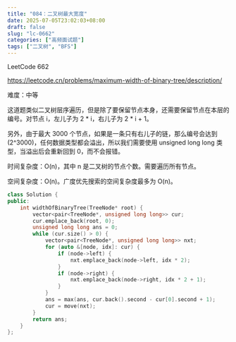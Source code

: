 ```yaml
---
title: "084：二叉树最大宽度"
date: 2025-07-05T23:02:03+08:00
draft: false
slug: "lc-0662"
categories: ["高频面试题"]
tags: ["二叉树", "BFS"]
---
```


LeetCode 662

https://leetcode.cn/problems/maximum-width-of-binary-tree/description/

难度：中等

这道题类似二叉树层序遍历，但是除了要保留节点本身，还需要保留节点在本层的编号。对节点 i，左儿子为 2 \* i，右儿子为 2 \* i + 1。

另外，由于最大 3000 个节点，如果是一条只有右儿子的链，那么编号会达到 \(2^3000\)，任何数据类型都会溢出，所以我们需要使用 unsigned long long 类型，当溢出后会重新回到 0，而不会报错。

时间复杂度：O(n)，其中 n 是二叉树的节点个数。需要遍历所有节点。

空间复杂度：O(n)。广度优先搜索的空间复杂度最多为 O(n)。

<!--more-->

```cpp
class Solution {
public:
    int widthOfBinaryTree(TreeNode* root) {
        vector<pair<TreeNode*, unsigned long long>> cur;
        cur.emplace_back(root, 0);
        unsigned long long ans = 0;
        while (cur.size() > 0) {
            vector<pair<TreeNode*, unsigned long long>> nxt;
            for (auto &[node, idx]: cur) {
                if (node->left) {
                    nxt.emplace_back(node->left, idx * 2);
                }
                if (node->right) {
                    nxt.emplace_back(node->right, idx * 2 + 1);
                }
            }
            ans = max(ans, cur.back().second - cur[0].second + 1);
            cur = move(nxt);
        }
        return ans;
    }
};
```
